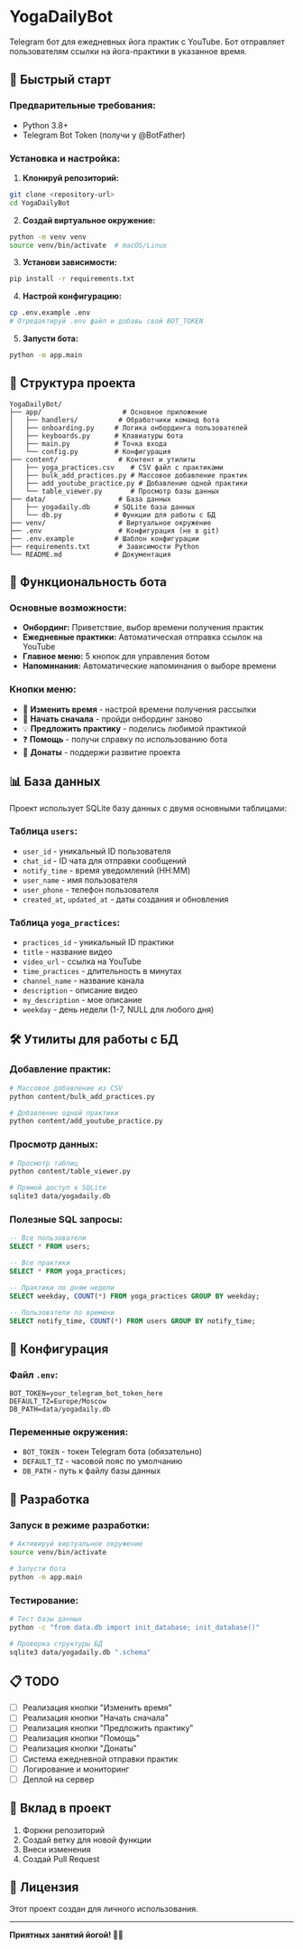 # YogaDailyBot

Telegram бот для ежедневных йога практик с YouTube. Бот отправляет пользователям ссылки на йога-практики в указанное время.

## 🚀 Быстрый старт

### Предварительные требования:
- Python 3.8+
- Telegram Bot Token (получи у @BotFather)

### Установка и настройка:

1. **Клонируй репозиторий:**
```bash
git clone <repository-url>
cd YogaDailyBot
```

2. **Создай виртуальное окружение:**
```bash
python -m venv venv
source venv/bin/activate  # macOS/Linux
```

3. **Установи зависимости:**
```bash
pip install -r requirements.txt
```

4. **Настрой конфигурацию:**
```bash
cp .env.example .env
# Отредактируй .env файл и добавь свой BOT_TOKEN
```

5. **Запусти бота:**
```bash
python -m app.main
```

## 📁 Структура проекта

```
YogaDailyBot/
├── app/                    # Основное приложение
│   ├── handlers/          # Обработчики команд бота
│   ├── onboarding.py     # Логика онбординга пользователей
│   ├── keyboards.py      # Клавиатуры бота
│   ├── main.py           # Точка входа
│   └── config.py         # Конфигурация
├── content/               # Контент и утилиты
│   ├── yoga_practices.csv    # CSV файл с практиками
│   ├── bulk_add_practices.py # Массовое добавление практик
│   ├── add_youtube_practice.py # Добавление одной практики
│   └── table_viewer.py       # Просмотр базы данных
├── data/                  # База данных
│   ├── yogadaily.db      # SQLite база данных
│   └── db.py             # Функции для работы с БД
├── venv/                  # Виртуальное окружение
├── .env                   # Конфигурация (не в git)
├── .env.example          # Шаблон конфигурации
├── requirements.txt       # Зависимости Python
└── README.md             # Документация
```

## 🤖 Функциональность бота

### Основные возможности:
- **Онбординг:** Приветствие, выбор времени получения практик
- **Ежедневные практики:** Автоматическая отправка ссылок на YouTube
- **Главное меню:** 5 кнопок для управления ботом
- **Напоминания:** Автоматические напоминания о выборе времени

### Кнопки меню:
- 🔧 **Изменить время** - настрой времени получения рассылки
- 🔄 **Начать сначала** - пройди онбординг заново  
- 💡 **Предложить практику** - поделись любимой практикой
- ❓ **Помощь** - получи справку по использованию бота
- 💝 **Донаты** - поддержи развитие проекта

## 📊 База данных

Проект использует SQLite базу данных с двумя основными таблицами:

### Таблица `users`:
- `user_id` - уникальный ID пользователя
- `chat_id` - ID чата для отправки сообщений
- `notify_time` - время уведомлений (HH:MM)
- `user_name` - имя пользователя
- `user_phone` - телефон пользователя
- `created_at`, `updated_at` - даты создания и обновления

### Таблица `yoga_practices`:
- `practices_id` - уникальный ID практики
- `title` - название видео
- `video_url` - ссылка на YouTube
- `time_practices` - длительность в минутах
- `channel_name` - название канала
- `description` - описание видео
- `my_description` - мое описание
- `weekday` - день недели (1-7, NULL для любого дня)

## 🛠️ Утилиты для работы с БД

### Добавление практик:
```bash
# Массовое добавление из CSV
python content/bulk_add_practices.py

# Добавление одной практики
python content/add_youtube_practice.py
```

### Просмотр данных:
```bash
# Просмотр таблиц
python content/table_viewer.py

# Прямой доступ к SQLite
sqlite3 data/yogadaily.db
```

### Полезные SQL запросы:
```sql
-- Все пользователи
SELECT * FROM users;

-- Все практики
SELECT * FROM yoga_practices;

-- Практики по дням недели
SELECT weekday, COUNT(*) FROM yoga_practices GROUP BY weekday;

-- Пользователи по времени
SELECT notify_time, COUNT(*) FROM users GROUP BY notify_time;
```

## 🔧 Конфигурация

### Файл `.env`:
```env
BOT_TOKEN=your_telegram_bot_token_here
DEFAULT_TZ=Europe/Moscow
DB_PATH=data/yogadaily.db
```

### Переменные окружения:
- `BOT_TOKEN` - токен Telegram бота (обязательно)
- `DEFAULT_TZ` - часовой пояс по умолчанию
- `DB_PATH` - путь к файлу базы данных

## 📝 Разработка

### Запуск в режиме разработки:
```bash
# Активируй виртуальное окружение
source venv/bin/activate

# Запусти бота
python -m app.main
```

### Тестирование:
```bash
# Тест базы данных
python -c "from data.db import init_database; init_database()"

# Проверка структуры БД
sqlite3 data/yogadaily.db ".schema"
```

## 📋 TODO

- [ ] Реализация кнопки "Изменить время"
- [ ] Реализация кнопки "Начать сначала"
- [ ] Реализация кнопки "Предложить практику"
- [ ] Реализация кнопки "Помощь"
- [ ] Реализация кнопки "Донаты"
- [ ] Система ежедневной отправки практик
- [ ] Логирование и мониторинг
- [ ] Деплой на сервер

## 🤝 Вклад в проект

1. Форкни репозиторий
2. Создай ветку для новой функции
3. Внеси изменения
4. Создай Pull Request

## 📄 Лицензия

Этот проект создан для личного использования.

---

**Приятных занятий йогой! 🧘‍♀️**
